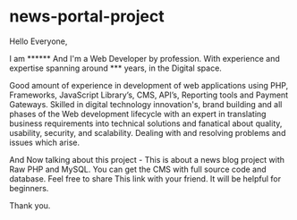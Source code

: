 # news-portal-project

Hello Everyone,

I am ****** And I'm a Web Developer by profession. With experience and expertise spanning around *** years, in the Digital space.

Good amount of experience in development of web applications using PHP, Frameworks, JavaScript Library’s, CMS, API’s, Reporting tools and Payment Gateways. Skilled in digital technology innovation's, brand building and all phases of the Web development lifecycle with an expert in translating business requirements into technical solutions and fanatical about quality, usability, security, and scalability. Dealing with and resolving problems and issues which arise.

And Now talking about this project -
This is about a news blog project with Raw PHP and MySQL. You can get the CMS with full source code and database. Feel free to share This link with your friend. It will be helpful for beginners. 

Thank you.
